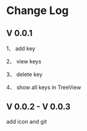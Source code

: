 # Change Log

## V 0.0.1

1、 add key

2、 view keys

3、 delete key

4、 show all keys in TreeView

## V 0.0.2 - V 0.0.3

add icon and git